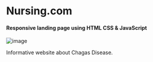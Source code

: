 # Nursing.com

#### Responsive landing page using HTML CSS & JavaScript

![image](https://github.com/user-attachments/assets/3ef84751-f582-4e42-a0e3-af5493a97171)

Informative website about Chagas Disease.
